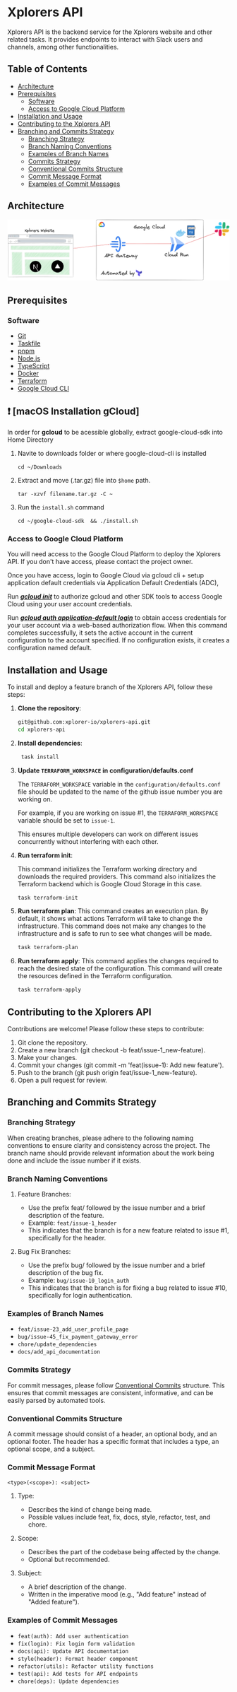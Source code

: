 # Xplorers API

Xplorers API is the backend service for the Xplorers website and other related tasks. It provides endpoints to interact with Slack users and channels, among other functionalities.

## Table of Contents

-   [Architecture](#architecture)
-   [Prerequisites](#prerequisites)
    -  [Software](#software)
    -  [Access to Google Cloud Platform](#access-to-google-cloud-platform)
-   [Installation and Usage](#installation-and-usage)
-   [Contributing to the Xplorers API](#contributing-to-the-xplorers-api)
-   [Branching and Commits Strategy](#branching-and-commits-strategy)
    -   [Branching Strategy](#branching-strategy)
    -   [Branch Naming Conventions](#branch-naming-conventions)
    -   [Examples of Branch Names](#examples-of-branch-names)
    -   [Commits Strategy](#commits-strategy)
    -   [Conventional Commits Structure](#conventional-commits-structure)
    -   [Commit Message Format](#commit-message-format)
    -   [Examples of Commit Messages](#examples-of-commit-messages)

## Architecture

![XplorersBackend](assets/xplorers-backend.png)

## Prerequisites

### Software

-   [Git](https://git-scm.com/downloads)
-   [Taskfile](https://taskfile.dev/#/installation)
-   [pnpm](https://pnpm.io/installation)
-   [Node.js](https://nodejs.org/en/download/)
-   [TypeScript](https://www.typescriptlang.org/download)
-   [Docker](https://docs.docker.com/get-docker/)
-   [Terraform](https://learn.hashicorp.com/tutorials/terraform/install-cli)
-   [Google Cloud CLI](https://cloud.google.com/sdk/docs/install)

## ❗️ [macOS Installation gCloud] 
In order for **gcloud** to be acessible globally, extract google-cloud-sdk into Home Directory

1. Navite to downloads folder or where google-cloud-cli is installed
    ```
    cd ~/Downloads
    ```
2. Extract and move (.tar.gz) file into `$home` path.
    ```
    tar -xzvf filename.tar.gz -C ~
    ```
3. Run the `install.sh` command
    ```
    cd ~/google-cloud-sdk  && ./install.sh
    ```

### Access to Google Cloud Platform

You will need access to the Google Cloud Platform to deploy the Xplorers API. If you don't have access, please contact the project owner.

Once you have access, login to Google Cloud via gcloud cli + setup application default credentials via Application Default Credentials (ADC),

Run [**_gcloud init_**](https://cloud.google.com/sdk/gcloud/reference/init) to authorize gcloud and other SDK tools to access Google Cloud using your user account credentials.

Run [**_gcloud auth application-default login_**](https://cloud.google.com/sdk/gcloud/reference/auth/login) to obtain access credentials for your user account via a web-based authorization flow. When this command completes successfully, it sets the active account in the current configuration to the account specified. If no configuration exists, it creates a configuration named default.

## Installation and Usage

To install and deploy a feature branch of the Xplorers API, follow these steps:

1. **Clone the repository**:

    ```sh
    git@github.com:xplorer-io/xplorers-api.git
    cd xplorers-api
    ```

2. **Install dependencies**:

    ```sh
     task install
    ```

3. **Update `TERRAFORM_WORKSPACE` in configuration/defaults.conf**

    The `TERRAFORM_WORKSPACE` variable in the `configuration/defaults.conf` file should be updated to the name of the github issue number you are working on.

    For example, if you are working on issue #1, the `TERRAFORM_WORKSPACE` variable should be set to `issue-1`.

    This ensures multiple developers can work on different issues concurrently without interfering with each other.

4. **Run terraform init**:

    This command initializes the Terraform working directory and downloads the required providers. This command also initializes the Terraform backend which is Google Cloud Storage in this case.

    ```sh
    task terraform-init
    ```

5. **Run terraform plan**:
   This command creates an execution plan. By default, it shows what actions Terraform will take to change the infrastructure. This command does not make any changes to the infrastructure and is safe to run to see what changes will be made.

    ```sh
    task terraform-plan
    ```

6. **Run terraform apply**:
   This command applies the changes required to reach the desired state of the configuration. This command will create the resources defined in the Terraform configuration.
    ```sh
    task terraform-apply
    ```

## Contributing to the Xplorers API

Contributions are welcome! Please follow these steps to contribute:

1. Git clone the repository.
2. Create a new branch (git checkout -b feat/issue-1_new-feature).
3. Make your changes.
4. Commit your changes (git commit -m 'feat(issue-1): Add new feature').
5. Push to the branch (git push origin feat/issue-1_new-feature).
6. Open a pull request for review.

## Branching and Commits Strategy

### Branching Strategy

When creating branches, please adhere to the following naming conventions to ensure clarity and consistency across the project. The branch name should provide relevant information about the work being done and include the issue number if it exists.

### Branch Naming Conventions

1. Feature Branches:

    - Use the prefix feat/ followed by the issue number and a brief description of the feature.
    - Example: `feat/issue-1_header`
    - This indicates that the branch is for a new feature related to issue #1, specifically for the header.

2. Bug Fix Branches:
    - Use the prefix bug/ followed by the issue number and a brief description of the bug fix.
    - Example: `bug/issue-10_login_auth`
    - This indicates that the branch is for fixing a bug related to issue #10, specifically for login authentication.

### Examples of Branch Names

-   `feat/issue-23_add_user_profile_page`
-   `bug/issue-45_fix_payment_gateway_error`
-   `chore/update_dependencies`
-   `docs/add_api_documentation`

### Commits Strategy

For commit messages, please follow [Conventional Commits](https://www.conventionalcommits.org/en/v1.0.0/) structure. This ensures that commit messages are consistent, informative, and can be easily parsed by automated tools.

### Conventional Commits Structure

A commit message should consist of a header, an optional body, and an optional footer. The header has a specific format that includes a type, an optional scope, and a subject.

### Commit Message Format

```
<type>(<scope>): <subject>
```

1. Type:

    - Describes the kind of change being made.
    - Possible values include feat, fix, docs, style, refactor, test, and chore.

2. Scope:

    - Describes the part of the codebase being affected by the change.
    - Optional but recommended.

3. Subject:
    - A brief description of the change.
    - Written in the imperative mood (e.g., "Add feature" instead of "Added feature").

### Examples of Commit Messages

-   `feat(auth): Add user authentication`
-   `fix(login): Fix login form validation`
-   `docs(api): Update API documentation`
-   `style(header): Format header component`
-   `refactor(utils): Refactor utility functions`
-   `test(api): Add tests for API endpoints`
-   `chore(deps): Update dependencies`
